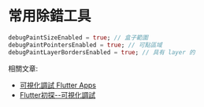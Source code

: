# 常用除錯工具

```dart
debugPaintSizeEnabled = true; // 盒子範圍
debugPaintPointersEnabled = true; // 可點區域
debugPaintLayerBordersEnabled = true; // 具有 layer 的
```

相關文章:

- [可視化調試 Flutter Apps](https://flutterchina.club/debugging/#%E5%8F%AF%E8%A7%86%E5%8C%96%E8%B0%83%E8%AF%95)
- [Flutter初探--可視化調試](https://www.jianshu.com/p/088e8089bb36)
